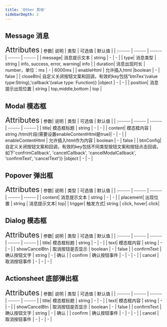 ```yaml
---
title: 'Other 其他'
sidebarDepth: 2
---
```

## Message  消息
<ClientOnly>
  <simple-message/>

<font size=5>Attributes</font>
| 参数| 说明 | 类型 | 可选值 | 默认值 |
| :------ | ------ | ------ | ------ | ------ |
| message| 消息提示文本 | string | - | - |
| type| 消息类型 | string | info, success, error, warning| info |
| duration| 消息出现时长 | number，单位：ms | - | 6000ms |
| enableHtml	| 允许插入html |boolean | - | false |
| closeBtn| 自定义关闭按钮文案和回调，有效的key包括”btnTex'(value type:String),'callback'(value type: Function)} |object | - | - |
| position| 消息提示出现位置 | string | top,middle,bottom | top |
</ClientOnly>


## Modal 模态框
<ClientOnly>
<simple-modal/>

<font size=5>Attributes</font>
| 参数| 说明 | 类型 | 可选值 | 默认值 |
| :------ | ------ | ------ | ------ | ------ |
| title| 模态框标题 | string | - | - |
| content| 模态框内容 | string /html片段(需要设置enableContentHtml是true)| - | - |
| enableContentHtml	| 允许插入html作为内容 | boolean | - | false |
| btnConfig| 自定义关闭按钮文案和回调，有效的key包括不同类型按钮文案和按钮点击回调，如下'confrimCallback', 'cancelCallback', 'cancelModalCallback', 'confirmText', 'cancelText')} |object | - | - |
</ClientOnly>


## Popover 弹出框
<ClientOnly>
  <simple-popover/>

<font size=5>Attributes</font>
| 参数| 说明 | 类型 | 可选值 | 默认值 |
| :------ | ------ | ------ | ------ | ------ |
| content| 消息提示文本 | string | - | - |
| placement| 出现位置 | string | 消息提示文本| top|
| trigger| 触发方式| string | click, hover| click|
</ClientOnly>

## Dialog 模态框
<ClientOnly>
<simple-dialog/>

<font size=5>Attributes</font>
| 参数| 说明 | 类型 | 可选值 | 默认值 |
| :------ | ------ | ------ | ------ | ------ |
| title| 模态框标题 | string | - | - |
| text| 模态框内容 | string | - | - |
| showCancelBtn	| 取消按钮是否显示 | boolean | - | false |
| confirmText	| 确认按钮文字 | string | - | 确认 |
| confirm | 确认按钮事件 | - | - | - |
| cancel | 取消按钮事件 | - | - | - |
</ClientOnly>

## Actionsheet 底部弹出框
<ClientOnly>
<simple-actionsheet/>

<font size=5>Attributes</font>
| 参数| 说明 | 类型 | 可选值 | 默认值 |
| :------ | ------ | ------ | ------ | ------ |
| title| 模态框标题 | string | - | - |
| text| 模态框内容 | string | - | - |
| showCancelBtn	| 取消按钮是否显示 | boolean | - | false |
| confirmText	| 确认按钮文字 | string | - | 确认 |
| confirm | 确认按钮事件 | - | - | - |
| cancel | 取消按钮事件 | - | - | - |
</ClientOnly>